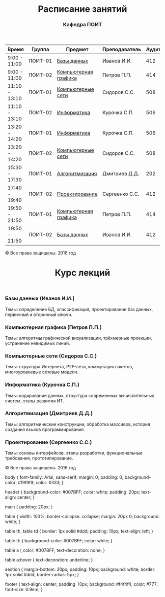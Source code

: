 <!DOCTYPE html>
<html lang="ru">
<head>
    <meta charset="UTF-8">
    <meta name="viewport" content="width=device-width, initial-scale=1.0">
    <title>БГУИР - Расписание занятий</title>
    <link rel="stylesheet" href="styles.css">
</head>
<body>
    <header>
        <h1>Расписание занятий</h1>
        <h3>Кафедра ПОИТ</h3>
    </header>
    <main>
        <table>
            <thead>
                <tr>
                    <th>Время</th>
                    <th>Группа</th>
                    <th>Предмет</th>
                    <th>Преподаватель</th>
                    <th>Аудитория</th>
                </tr>
            </thead>
            <tbody>
                <tr>
                    <td>9:00 - 11:00</td>
                    <td>ПОИТ-01</td>
                    <td><a href="details.html#databases">Базы данных</a></td>
                    <td>Иванов И.И.</td>
                    <td>412</td>
                </tr>
                <tr>
                    <td>9:00 - 11:00</td>
                    <td>ПОИТ-02</td>
                    <td><a href="details.html#graphics">Компьютерная графика</a></td>
                    <td>Петров П.П.</td>
                    <td>414</td>
                </tr>
                <tr>
                    <td>11:10 - 13:10</td>
                    <td>ПОИТ-01</td>
                    <td><a href="details.html#networks">Компьютерные сети</a></td>
                    <td>Сидоров С.С.</td>
                    <td>508</td>
                </tr>
                <tr>
                    <td>11:10 - 13:10</td>
                    <td>ПОИТ-02</td>
                    <td><a href="details.html#informatics">Информатика</a></td>
                    <td>Курочка С.П.</td>
                    <td>506</td>
                </tr>
                <tr>
                    <td>13:20 - 14:20</td>
                    <td>ПОИТ-01</td>
                    <td><a href="details.html#informatics">Информатика</a></td>
                    <td>Курочка С.П.</td>
                    <td>506</td>
                </tr>
                <tr>
                    <td>13:20 - 14:20</td>
                    <td>ПОИТ-02</td>
                    <td><a href="details.html#networks">Компьютерные сети</a></td>
                    <td>Сидоров С.С.</td>
                    <td>508</td>
                </tr>
                <tr>
                    <td>15:30 - 17:30</td>
                    <td>ПОИТ-01</td>
                    <td><a href="details.html#algorithms">Алгоритмизация</a></td>
                    <td>Дмитриев Д.Д.</td>
                    <td>202</td>
                </tr>
                <tr>
                    <td>17:40 - 19:40</td>
                    <td>ПОИТ-02</td>
                    <td><a href="details.html#design">Проектирование</a></td>
                    <td>Сергеенко С.С.</td>
                    <td>412</td>
                </tr>
                <tr>
                    <td>19:50 - 21:50</td>
                    <td>ПОИТ-01</td>
                    <td><a href="details.html#graphics">Компьютерная графика</a></td>
                    <td>Петров П.П.</td>
                    <td>414</td>
                </tr>
                <tr>
                    <td>19:50 - 21:50</td>
                    <td>ПОИТ-02</td>
                    <td><a href="details.html#databases">Базы данных</a></td>
                    <td>Иванов И.И.</td>
                    <td>412</td>
                </tr>
            </tbody>
        </table>
    </main>
    <footer>
        <p>© Все права защищены. 2016 год</p>
    </footer>
</body>
</html>
<!DOCTYPE html>
<html lang="ru">
<head>
    <meta charset="UTF-8">
    <meta name="viewport" content="width=device-width, initial-scale=1.0">
    <title>БГУИР - Курс лекций</title>
    <link rel="stylesheet" href="styles.css">
</head>
<body>
    <header>
        <h1>Курс лекций</h1>
    </header>
    <main>
        <section id="databases">
            <h3>Базы данных (Иванов И.И.)</h3>
            <p>Темы: определение БД, классификация, проектирование баз данных, первичный и вторичный ключи.</p>
        </section>
        <section id="graphics">
            <h3>Компьютерная графика (Петров П.П.)</h3>
            <p>Темы: алгоритмы графической визуализации, трёхмерные проекции, устранение невидимых линий.</p>
        </section>
        <section id="networks">
            <h3>Компьютерные сети (Сидоров С.С.)</h3>
            <p>Темы: структура Интернета, P2P-сети, коммутация пакетов, многоуровневые сетевые модели.</p>
        </section>
        <section id="informatics">
            <h3>Информатика (Курочка С.П.)</h3>
            <p>Темы: кодирование данных, структура современных вычислительных систем, этапы развития ИТ.</p>
        </section>
        <section id="algorithms">
            <h3>Алгоритмизация (Дмитриев Д.Д.)</h3>
            <p>Темы: алгоритмические конструкции, обработка массивов, история создания языков программирования.</p>
        </section>
        <section id="design">
            <h3>Проектирование (Сергеенко С.С.)</h3>
            <p>Темы: основы интерфейсов, этапы разработки, функциональные требования, прототипирование.</p>
        </section>
    </main>
    <footer>
        <p>© Все права защищены. 2016 год</p>
    </footer>
</body>
</html>
body {
    font-family: Arial, sans-serif;
    margin: 0;
    padding: 0;
    background-color: #f9f9f9;
    color: #333;
}

header {
    background-color: #007BFF;
    color: white;
    padding: 20px;
    text-align: center;
}

main {
    padding: 20px;
}

table {
    width: 100%;
    border-collapse: collapse;
    margin: 20px 0;
    background: white;
}

table th, table td {
    border: 1px solid #ddd;
    padding: 10px;
    text-align: left;
}

table th {
    background-color: #007BFF;
    color: white;
}

table a {
    color: #007BFF;
    text-decoration: none;
}

table a:hover {
    text-decoration: underline;
}

section {
    margin-bottom: 20px;
    padding: 10px;
    background: white;
    border: 1px solid #ddd;
    border-radius: 5px;
}

footer {
    text-align: center;
    padding: 10px;
    background: #f4f4f4;
    color: #777;
    font-size: 0.9em;
}
